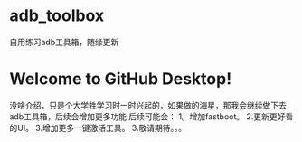 # adb_toolbox
自用练习adb工具箱，随缘更新
# Welcome to GitHub Desktop!

没啥介绍，只是个大学牲学习时一时兴起的，如果做的海星，那我会继续做下去
adb工具箱，后续会增加更多功能
后续可能会：
1。增加fastboot。
2.更新更好看的UI。
3.增加更多一键激活工具。
3.敬请期待。。。
